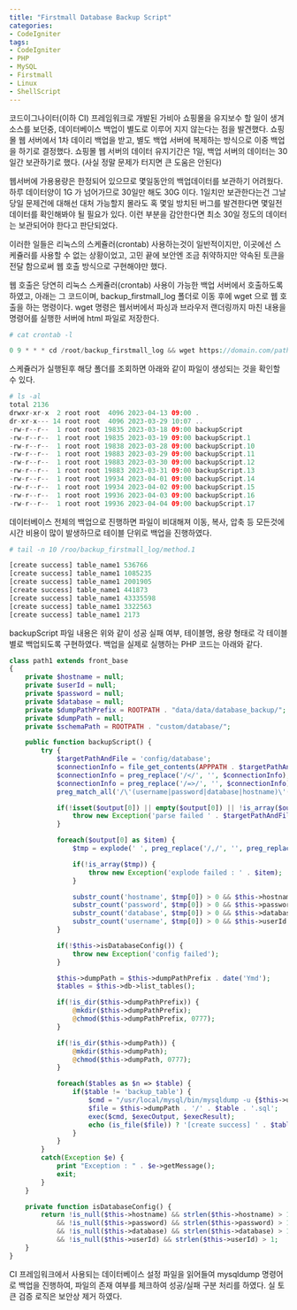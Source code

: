 ```yaml
---
title: "Firstmall Database Backup Script"
categories:
- CodeIgniter
tags:
- CodeIgniter
- PHP
- MySQL
- Firstmall
- Linux
- ShellScript
---
```


코드이그나이터(이하 CI) 프레임워크로 개발된 가비아 쇼핑몰을 유지보수 할 일이 생겨 소스를 보던중, 데이터베이스 백업이 별도로 이루어 지지 않는다는 점을 발견했다. 
쇼핑몰 웹 서버에서 1차 데이리 백업을 받고, 별도 백업 서버에 복제하는 방식으로 이중 백업을 하기로 결정했다. 
쇼핑몰 웹 서버의 데이터 유지기간은 1일, 백업 서버의 데이터는 30일간 보관하기로 했다. (사실 정말 문제가 터지면 큰 도움은 안된다)

웹서버에 가용용량은 한정되어 있으므로 몇일동안의 백업데이터를 보관하기 어려웠다. 하루 데이터양이 1G 가 넘어가므로 30일만 해도 30G 이다. 
1일치만 보관한다는건 그날 당일 문제건에 대해선 대처 가능할지 몰라도 혹 몇일 방치된 버그를 발견한다면 몇일전 데이터를 확인해봐야 될 필요가 있다. 
이런 부분을 감안한다면 최소 30일 정도의 데이터는 보관되어야 한다고 판단되었다.

이러한 일들은 리눅스의 스케쥴러(crontab) 사용하는것이 일반적이지만, 이곳에선 스케쥴러를 사용할 수 없는 상황이었고, 고민 끝에 보안엔 조금 취약하지만 약속된 토큰을 전달 함으로써 웹 호출 방식으로 구현해야만 했다.

웹 호출은 당연히 리눅스 스케쥴러(crontab) 사용이 가능한 백업 서버에서 호출하도록 하였고, 아래는 그 코드이며, backup_firstmall_log 폴더로 이동 후에 wget 으로 웹 호출을 하는 명령이다. 
wget 명령은 웹서버에서 파싱과 브라우저 랜더링까지 마친 내용을 명령어를 실행한 서버에 html 파일로 저장한다.

```php
# cat crontab -l

0 9 * * * cd /root/backup_firstmall_log && wget https://domain.com/path1/backupScript
```

스케쥴러가 실행된후 해당 폴더를 조회하면 아래와 같이 파일이 생성되는 것을 확인할 수 있다.

```php
# ls -al
total 2136
drwxr-xr-x  2 root root  4096 2023-04-13 09:00 .
dr-xr-x--- 14 root root  4096 2023-03-29 10:07 ..
-rw-r--r--  1 root root 19835 2023-03-18 09:00 backupScript
-rw-r--r--  1 root root 19835 2023-03-19 09:00 backupScript.1
-rw-r--r--  1 root root 19838 2023-03-28 09:00 backupScript.10
-rw-r--r--  1 root root 19883 2023-03-29 09:00 backupScript.11
-rw-r--r--  1 root root 19883 2023-03-30 09:00 backupScript.12
-rw-r--r--  1 root root 19883 2023-03-31 09:00 backupScript.13
-rw-r--r--  1 root root 19934 2023-04-01 09:00 backupScript.14
-rw-r--r--  1 root root 19934 2023-04-02 09:00 backupScript.15
-rw-r--r--  1 root root 19936 2023-04-03 09:00 backupScript.16
-rw-r--r--  1 root root 19936 2023-04-04 09:00 backupScript.17
```

데이터베이스 전체의 백업으로 진행하면 파일이 비대해져 이동, 복사, 압축 등 모든것에 시간 비용이 많이 발생하므로 테이블 단위로 백업을 진행하였다.  

```php
# tail -n 10 /roo/backup_firstmall_log/method.1

[create success] table_name1 536766
[create success] table_name1 1085235
[create success] table_name1 2001905
[create success] table_name1 441873
[create success] table_name1 43335598
[create success] table_name1 3322563
[create success] table_name1 2173
```

backupScript 파일 내용은 위와 같이 성공 실패 여부, 테이블명, 용량 형태로 각 테이블별로 백업되도록 구현하였다.
백업을 실제로 실행하는 PHP 코드는 아래와 같다. 

```php
class path1 extends front_base
{
    private $hostname = null;
    private $userId = null;
    private $password = null;
    private $database = null;
    private $dumpPathPrefix = ROOTPATH . "data/data/database_backup/";
    private $dumpPath = null;
    private $schemaPath = ROOTPATH . "custom/database/";

    public function backupScript() {
        try {
            $targetPathAndFile = 'config/database';
            $connectionInfo = file_get_contents(APPPATH . $targetPathAndFile . EXT);
            $connectionInfo = preg_replace('/</', '', $connectionInfo);
            $connectionInfo = preg_replace('/=>/', '', $connectionInfo);
            preg_match_all('/\'(username|password|database|hostname)\'(.+),/i', $connectionInfo, $output);

            if(!isset($output[0]) || empty($output[0]) || !is_array($output[0])) {
                throw new Exception('parse failed ' . $targetPathAndFile);
            }

            foreach($output[0] as $item) {
                $tmp = explode(' ', preg_replace('/,/', '', preg_replace('/\'/', '', $item)));

                if(!is_array($tmp)) {
                    throw new Exception('explode failed : ' . $item);
                }

                substr_count('hostname', $tmp[0]) > 0 && $this->hostname = $tmp[2];
                substr_count('password', $tmp[0]) > 0 && $this->password = $tmp[2];
                substr_count('database', $tmp[0]) > 0 && $this->database = $tmp[2];
                substr_count('username', $tmp[0]) > 0 && $this->userId = $tmp[2];
            }

            if(!$this->isDatabaseConfig()) {
                throw new Exception('config failed');
            }

            $this->dumpPath = $this->dumpPathPrefix . date('Ymd');
            $tables = $this->db->list_tables();

            if(!is_dir($this->dumpPathPrefix)) {
                @mkdir($this->dumpPathPrefix);
                @chmod($this->dumpPathPrefix, 0777);
            }

            if(!is_dir($this->dumpPath)) {
                @mkdir($this->dumpPath);
                @chmod($this->dumpPath, 0777);
            }

            foreach($tables as $n => $table) {
                if($table != 'backup_table') {
                    $cmd = "/usr/local/mysql/bin/mysqldump -u {$this->userId} -p{$this->password} {$this->database} {$table} > {$this->dumpPath}/{$table}.sql 2> /dev/null";
                    $file = $this->dumpPath . '/' . $table . '.sql';
                    exec($cmd, $execOutput, $execResult);
                    echo (is_file($file)) ? '[create success] ' . $table . ' ' . filesize($file) . PHP_EOL : '[fail] ' . $table . PHP_EOL;
                }
            }
        }
        catch(Exception $e) {
            print "Exception : " . $e->getMessage();
            exit;
        }
    }

    private function isDatabaseConfig() {
        return !is_null($this->hostname) && strlen($this->hostname) > 1
            && !is_null($this->password) && strlen($this->password) > 1
            && !is_null($this->database) && strlen($this->database) > 1
            && !is_null($this->userId) && strlen($this->userId) > 1;
    }
}
```

CI 프레임워크에서 사용되는 데이터베이스 설정 파일을 읽어들여 mysqldump 명령어로 백업을 진행하여, 파일의 존재 여부를 체크하여 성공/실패 구분 처리를 하였다.
실 토큰 검증 로직은 보안상 제거 하였다.